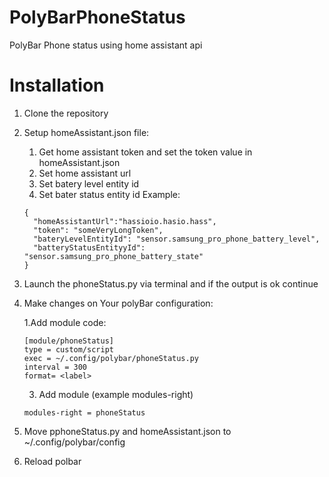 # PolyBarPhoneStatus
PolyBar Phone status using home assistant api
# Installation
1. Clone the repository
2. Setup homeAssistant.json file:
    1. Get home assistant token and set the token value in homeAssistant.json
    2. Set home assistant url
    3. Set batery level entity id
    4. Set bater status entity id
      Example:
      ```
      {
        "homeAssistantUrl":"hassioio.hasio.hass",
        "token": "someVeryLongToken",
        "bateryLevelEntityId": "sensor.samsung_pro_phone_battery_level",
        "batteryStatusEntityyId": "sensor.samsung_pro_phone_battery_state"
      }
      ```
4. Launch the phoneStatus.py via terminal and if the output is ok continue
5. Make changes on Your polyBar configuration:

    1.Add module code:
      ```
      [module/phoneStatus]
      type = custom/script
      exec = ~/.config/polybar/phoneStatus.py
      interval = 300
      format= <label>
      ```
    3. Add module (example modules-right)
      ```
      modules-right = phoneStatus
      ```
  
6. Move pphoneStatus.py and homeAssistant.json to ~/.config/polybar/config
7. Reload polbar
